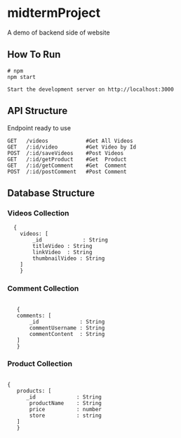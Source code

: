 # midtermProject
A demo of backend side of website

## How To Run

```
# npm
npm start

Start the development server on http://localhost:3000

```

## API Structure

Endpoint ready to use

```
GET   /videos            #Get All Videos
GET   /:id/video         #Get Video by Id
POST  /:id/saveVideos    #Post Videos
GET   /:id/getProduct    #Get  Product
GET   /:id/getComment    #Get  Comment
POST  /:id/postComment   #Post Comment

```

## Database Structure

### Videos Collection

```
  {
    videos: [
        _id             : String
        titleVideo : String
        linkVideo  : String 
        thumbnailVideo : String
    ]
    }
 ```

 ### Comment Collection

 ```

    {
    comments: [
        _id             : String
        commentUsername : String
        commentContent  : String 
    ]
    }

 ```

 ### Product Collection

 ```

 {
    products: [
       _id             : String
        productName    : String
        price          : number
        store          : string 
    ]
    }


 ```